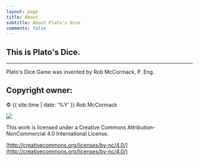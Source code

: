 ```yaml
---
layout: page
title: About
subtitle: About Plato's Dice
comments: false
---
```


## This is Plato's Dice.

---


Plato's Dice Game was invented by Rob McCormack, P. Eng.




## Copyright owner:

&copy; {{ site.time | date: '%Y' }} Rob McCormack

![](https://i.creativecommons.org/l/by-nc/4.0/88x31.png)

This work is licensed under a Creative Commons Attribution-NonCommercial 4.0 International License.

[http://creativecommons.org/licenses/by-nc/4.0/](http://creativecommons.org/licenses/by-nc/4.0/)




